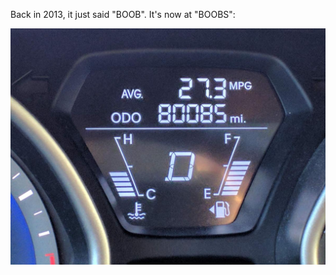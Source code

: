Back in 2013, it just said "BOOB". It's now at "BOOBS":

![speedboobs](https://raw.githubusercontent.com/muneer78/muneer78.github.io/master/images/speedboobs.jpg) 
